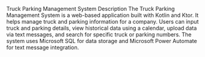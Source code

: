Truck Parking Management System
Description
The Truck Parking Management System is a web-based application built with Kotlin and Ktor. It helps manage truck and parking information for a company. Users can input truck and parking details, view historical data using a calendar, upload data via text messages, and search for specific truck or parking numbers. The system uses Microsoft SQL for data storage and Microsoft Power Automate for text message integration.
